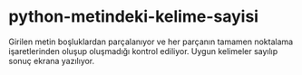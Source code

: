 # python-metindeki-kelime-sayisi
 Girilen metin boşluklardan parçalanıyor ve her parçanın tamamen noktalama işaretlerinden oluşup oluşmadığı kontrol ediliyor. Uygun kelimeler sayılıp sonuç ekrana yazılıyor.
